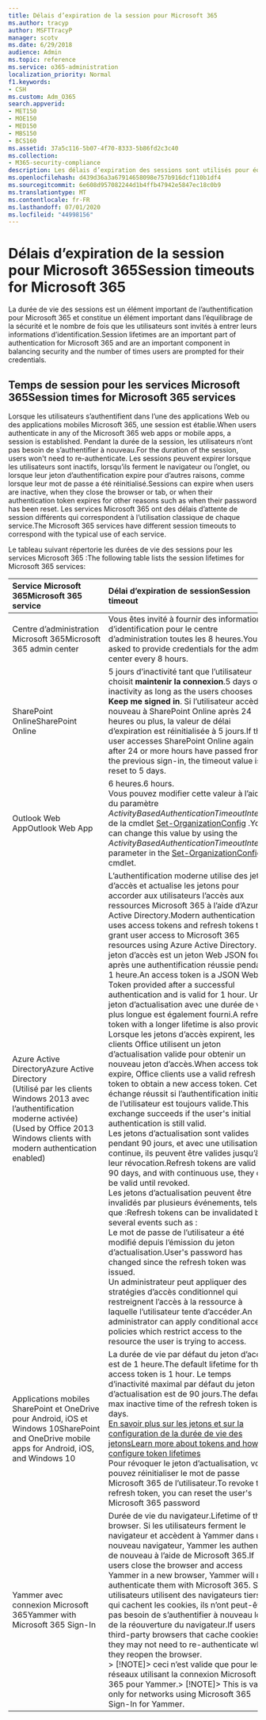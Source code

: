 ```yaml
---
title: Délais d’expiration de la session pour Microsoft 365
ms.author: tracyp
author: MSFTTracyP
manager: scotv
ms.date: 6/29/2018
audience: Admin
ms.topic: reference
ms.service: o365-administration
localization_priority: Normal
f1.keywords:
- CSH
ms.custom: Adm_O365
search.appverid:
- MET150
- MOE150
- MED150
- MBS150
- BCS160
ms.assetid: 37a5c116-5b07-4f70-8333-5b86fd2c3c40
ms.collection:
- M365-security-compliance
description: Les délais d’expiration des sessions sont utilisés pour équilibrer la sécurité et faciliter l’accès dans les applications clientes Microsoft 365.
ms.openlocfilehash: d439d36a3a67914658098e757b916dcf110b1df4
ms.sourcegitcommit: 6e608d957082244d1b4ffb47942e5847ec18c0b9
ms.translationtype: MT
ms.contentlocale: fr-FR
ms.lasthandoff: 07/01/2020
ms.locfileid: "44998156"
---
```

# <a name="session-timeouts-for-microsoft-365"></a><span data-ttu-id="a20b1-103">Délais d’expiration de la session pour Microsoft 365</span><span class="sxs-lookup"><span data-stu-id="a20b1-103">Session timeouts for Microsoft 365</span></span>

<span data-ttu-id="a20b1-104">La durée de vie des sessions est un élément important de l’authentification pour Microsoft 365 et constitue un élément important dans l’équilibrage de la sécurité et le nombre de fois que les utilisateurs sont invités à entrer leurs informations d’identification.</span><span class="sxs-lookup"><span data-stu-id="a20b1-104">Session lifetimes are an important part of authentication for Microsoft 365 and are an important component in balancing security and the number of times users are prompted for their credentials.</span></span>
  
## <a name="session-times-for-microsoft-365-services"></a><span data-ttu-id="a20b1-105">Temps de session pour les services Microsoft 365</span><span class="sxs-lookup"><span data-stu-id="a20b1-105">Session times for Microsoft 365 services</span></span>

<span data-ttu-id="a20b1-106">Lorsque les utilisateurs s’authentifient dans l’une des applications Web ou des applications mobiles Microsoft 365, une session est établie.</span><span class="sxs-lookup"><span data-stu-id="a20b1-106">When users authenticate in any of the Microsoft 365 web apps or mobile apps, a session is established.</span></span> <span data-ttu-id="a20b1-107">Pendant la durée de la session, les utilisateurs n’ont pas besoin de s’authentifier à nouveau.</span><span class="sxs-lookup"><span data-stu-id="a20b1-107">For the duration of the session, users won't need to re-authenticate.</span></span> <span data-ttu-id="a20b1-108">Les sessions peuvent expirer lorsque les utilisateurs sont inactifs, lorsqu’ils ferment le navigateur ou l’onglet, ou lorsque leur jeton d’authentification expire pour d’autres raisons, comme lorsque leur mot de passe a été réinitialisé.</span><span class="sxs-lookup"><span data-stu-id="a20b1-108">Sessions can expire when users are inactive, when they close the browser or tab, or when their authentication token expires for other reasons such as when their password has been reset.</span></span> <span data-ttu-id="a20b1-109">Les services Microsoft 365 ont des délais d’attente de session différents qui correspondent à l’utilisation classique de chaque service.</span><span class="sxs-lookup"><span data-stu-id="a20b1-109">The Microsoft 365 services have different session timeouts to correspond with the typical use of each service.</span></span>
  
<span data-ttu-id="a20b1-110">Le tableau suivant répertorie les durées de vie des sessions pour les services Microsoft 365 :</span><span class="sxs-lookup"><span data-stu-id="a20b1-110">The following table lists the session lifetimes for Microsoft 365 services:</span></span>
  
|<span data-ttu-id="a20b1-111">**Service Microsoft 365**</span><span class="sxs-lookup"><span data-stu-id="a20b1-111">**Microsoft 365 service**</span></span>|<span data-ttu-id="a20b1-112">**Délai d’expiration de session**</span><span class="sxs-lookup"><span data-stu-id="a20b1-112">**Session timeout**</span></span>|
|:-----|:-----|
|<span data-ttu-id="a20b1-113">Centre d’administration Microsoft 365</span><span class="sxs-lookup"><span data-stu-id="a20b1-113">Microsoft 365 admin center</span></span>  <br/> |<span data-ttu-id="a20b1-114">Vous êtes invité à fournir des informations d’identification pour le centre d’administration toutes les 8 heures.</span><span class="sxs-lookup"><span data-stu-id="a20b1-114">You are asked to provide credentials for the admin center every 8 hours.</span></span>  <br/> |
|<span data-ttu-id="a20b1-115">SharePoint Online</span><span class="sxs-lookup"><span data-stu-id="a20b1-115">SharePoint Online</span></span>  <br/> |<span data-ttu-id="a20b1-116">5 jours d’inactivité tant que l’utilisateur choisit **maintenir la connexion**.</span><span class="sxs-lookup"><span data-stu-id="a20b1-116">5 days of inactivity as long as the users chooses **Keep me signed in**.</span></span> <span data-ttu-id="a20b1-117">Si l’utilisateur accède à nouveau à SharePoint Online après 24 heures ou plus, la valeur de délai d’expiration est réinitialisée à 5 jours.</span><span class="sxs-lookup"><span data-stu-id="a20b1-117">If the user accesses SharePoint Online again after 24 or more hours have passed from the previous sign-in, the timeout value is reset to 5 days.</span></span>  <br/> |
|<span data-ttu-id="a20b1-118">Outlook Web App</span><span class="sxs-lookup"><span data-stu-id="a20b1-118">Outlook Web App</span></span>  <br/> |<span data-ttu-id="a20b1-119">6 heures.</span><span class="sxs-lookup"><span data-stu-id="a20b1-119">6 hours.</span></span>  <br/> <span data-ttu-id="a20b1-120">Vous pouvez modifier cette valeur à l’aide du paramètre _ActivityBasedAuthenticationTimeoutInterval_ de la cmdlet [Set-OrganizationConfig](https://go.microsoft.com/fwlink/p/?LinkId=615378) .</span><span class="sxs-lookup"><span data-stu-id="a20b1-120">You can change this value by using the  _ActivityBasedAuthenticationTimeoutInterval_ parameter in the [Set-OrganizationConfig](https://go.microsoft.com/fwlink/p/?LinkId=615378) cmdlet.</span></span>  <br/> |
|<span data-ttu-id="a20b1-121">Azure Active Directory</span><span class="sxs-lookup"><span data-stu-id="a20b1-121">Azure Active Directory</span></span>  <br/> <span data-ttu-id="a20b1-122">(Utilisé par les clients Windows 2013 avec l’authentification moderne activée)</span><span class="sxs-lookup"><span data-stu-id="a20b1-122">(Used by Office 2013 Windows clients with modern authentication enabled)</span></span>  <br/> | <span data-ttu-id="a20b1-123">L’authentification moderne utilise des jetons d’accès et actualise les jetons pour accorder aux utilisateurs l’accès aux ressources Microsoft 365 à l’aide d’Azure Active Directory.</span><span class="sxs-lookup"><span data-stu-id="a20b1-123">Modern authentication uses access tokens and refresh tokens to grant user access to Microsoft 365 resources using Azure Active Directory.</span></span> <span data-ttu-id="a20b1-124">Un jeton d’accès est un jeton Web JSON fourni après une authentification réussie pendant 1 heure.</span><span class="sxs-lookup"><span data-stu-id="a20b1-124">An access token is a JSON Web Token provided after a successful authentication and is valid for 1 hour.</span></span> <span data-ttu-id="a20b1-125">Un jeton d’actualisation avec une durée de vie plus longue est également fourni.</span><span class="sxs-lookup"><span data-stu-id="a20b1-125">A refresh token with a longer lifetime is also provided.</span></span> <span data-ttu-id="a20b1-126">Lorsque les jetons d’accès expirent, les clients Office utilisent un jeton d’actualisation valide pour obtenir un nouveau jeton d’accès.</span><span class="sxs-lookup"><span data-stu-id="a20b1-126">When access tokens expire, Office clients use a valid refresh token to obtain a new access token.</span></span> <span data-ttu-id="a20b1-127">Cet échange réussit si l’authentification initiale de l’utilisateur est toujours valide.</span><span class="sxs-lookup"><span data-stu-id="a20b1-127">This exchange succeeds if the user's initial authentication is still valid.</span></span>  <br/>  <span data-ttu-id="a20b1-128">Les jetons d’actualisation sont valides pendant 90 jours, et avec une utilisation continue, ils peuvent être valides jusqu’à leur révocation.</span><span class="sxs-lookup"><span data-stu-id="a20b1-128">Refresh tokens are valid for 90 days, and with continuous use, they can be valid until revoked.</span></span>  <br/>  <span data-ttu-id="a20b1-129">Les jetons d’actualisation peuvent être invalidés par plusieurs événements, tels que :</span><span class="sxs-lookup"><span data-stu-id="a20b1-129">Refresh tokens can be invalidated by several events such as :</span></span>  <br/>  <span data-ttu-id="a20b1-130">Le mot de passe de l’utilisateur a été modifié depuis l’émission du jeton d’actualisation.</span><span class="sxs-lookup"><span data-stu-id="a20b1-130">User's password has changed since the refresh token was issued.</span></span>  <br/>  <span data-ttu-id="a20b1-131">Un administrateur peut appliquer des stratégies d’accès conditionnel qui restreignent l’accès à la ressource à laquelle l’utilisateur tente d’accéder.</span><span class="sxs-lookup"><span data-stu-id="a20b1-131">An administrator can apply conditional access policies which restrict access to the resource the user is trying to access.</span></span>  <br/> |
|<span data-ttu-id="a20b1-132">Applications mobiles SharePoint et OneDrive pour Android, iOS et Windows 10</span><span class="sxs-lookup"><span data-stu-id="a20b1-132">SharePoint and OneDrive mobile apps for Android, iOS, and Windows 10</span></span>  <br/> |<span data-ttu-id="a20b1-133">La durée de vie par défaut du jeton d’accès est de 1 heure.</span><span class="sxs-lookup"><span data-stu-id="a20b1-133">The default lifetime for the access token is 1 hour.</span></span> <span data-ttu-id="a20b1-134">Le temps d’inactivité maximal par défaut du jeton d’actualisation est de 90 jours.</span><span class="sxs-lookup"><span data-stu-id="a20b1-134">The default max inactive time of the refresh token is 90 days.</span></span>  <br/> [<span data-ttu-id="a20b1-135">En savoir plus sur les jetons et sur la configuration de la durée de vie des jetons</span><span class="sxs-lookup"><span data-stu-id="a20b1-135">Learn more about tokens and how to configure token lifetimes</span></span>](https://docs.microsoft.com/azure/active-directory/active-directory-configurable-token-lifetimes) <br/> <span data-ttu-id="a20b1-136">Pour révoquer le jeton d’actualisation, vous pouvez réinitialiser le mot de passe Microsoft 365 de l’utilisateur.</span><span class="sxs-lookup"><span data-stu-id="a20b1-136">To revoke the refresh token, you can reset the user's Microsoft 365 password</span></span>  <br/> |
|<span data-ttu-id="a20b1-137">Yammer avec connexion Microsoft 365</span><span class="sxs-lookup"><span data-stu-id="a20b1-137">Yammer with Microsoft 365 Sign-In</span></span>  <br/> |<span data-ttu-id="a20b1-138">Durée de vie du navigateur.</span><span class="sxs-lookup"><span data-stu-id="a20b1-138">Lifetime of the browser.</span></span> <span data-ttu-id="a20b1-139">Si les utilisateurs ferment le navigateur et accèdent à Yammer dans un nouveau navigateur, Yammer les authentifie de nouveau à l’aide de Microsoft 365.</span><span class="sxs-lookup"><span data-stu-id="a20b1-139">If users close the browser and access Yammer in a new browser, Yammer will re-authenticate them with Microsoft 365.</span></span> <span data-ttu-id="a20b1-140">Si les utilisateurs utilisent des navigateurs tiers qui cachent les cookies, ils n’ont peut-être pas besoin de s’authentifier à nouveau lors de la réouverture du navigateur.</span><span class="sxs-lookup"><span data-stu-id="a20b1-140">If users use third-party browsers that cache cookies, they may not need to re-authenticate when they reopen the browser.</span></span>  <br/> <span data-ttu-id="a20b1-141">> [!NOTE]> ceci n’est valide que pour les réseaux utilisant la connexion Microsoft 365 pour Yammer.</span><span class="sxs-lookup"><span data-stu-id="a20b1-141">> [!NOTE]> This is valid only for networks using Microsoft 365 Sign-In for Yammer.</span></span>           |
   

